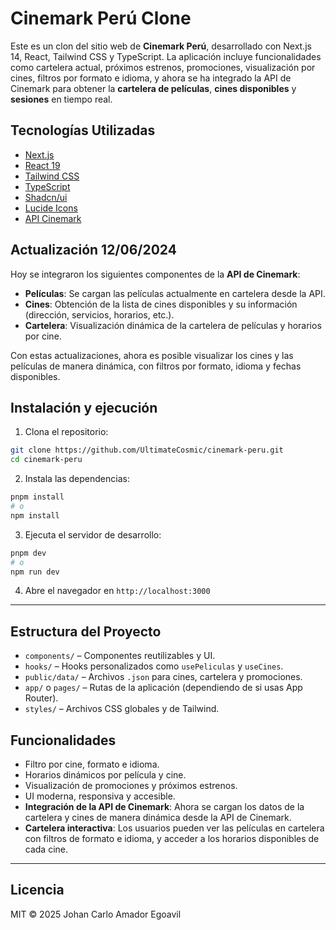 # Cinemark Perú Clone

Este es un clon del sitio web de **Cinemark Perú**, desarrollado con Next.js 14, React, Tailwind CSS y TypeScript. La aplicación incluye funcionalidades como cartelera actual, próximos estrenos, promociones, visualización por cines, filtros por formato e idioma, y ahora se ha integrado la API de Cinemark para obtener la **cartelera de películas**, **cines disponibles** y **sesiones** en tiempo real.

## Tecnologías Utilizadas

* [Next.js](https://nextjs.org/)
* [React 19](https://reactjs.org/)
* [Tailwind CSS](https://tailwindcss.com/)
* [TypeScript](https://www.typescriptlang.org/)
* [Shadcn/ui](https://ui.shadcn.com/)
* [Lucide Icons](https://lucide.dev/)
* [API Cinemark](https://api.cinemark-peru.com)

## Actualización 12/06/2024

Hoy se integraron los siguientes componentes de la **API de Cinemark**:

* **Películas**: Se cargan las películas actualmente en cartelera desde la API.
* **Cines**: Obtención de la lista de cines disponibles y su información (dirección, servicios, horarios, etc.).
* **Cartelera**: Visualización dinámica de la cartelera de películas y horarios por cine.

Con estas actualizaciones, ahora es posible visualizar los cines y las películas de manera dinámica, con filtros por formato, idioma y fechas disponibles.

## Instalación y ejecución

1. Clona el repositorio:

```bash
git clone https://github.com/UltimateCosmic/cinemark-peru.git
cd cinemark-peru
```

2. Instala las dependencias:

```bash
pnpm install
# o
npm install
```

3. Ejecuta el servidor de desarrollo:

```bash
pnpm dev
# o
npm run dev
```

4. Abre el navegador en `http://localhost:3000`

---

## Estructura del Proyecto

* `components/` – Componentes reutilizables y UI.
* `hooks/` – Hooks personalizados como `usePeliculas` y `useCines`.
* `public/data/` – Archivos `.json` para cines, cartelera y promociones.
* `app/` o `pages/` – Rutas de la aplicación (dependiendo de si usas App Router).
* `styles/` – Archivos CSS globales y de Tailwind.

## Funcionalidades

* Filtro por cine, formato e idioma.
* Horarios dinámicos por película y cine.
* Visualización de promociones y próximos estrenos.
* UI moderna, responsiva y accesible.
* **Integración de la API de Cinemark**: Ahora se cargan los datos de la cartelera y cines de manera dinámica desde la API de Cinemark.
* **Cartelera interactiva**: Los usuarios pueden ver las películas en cartelera con filtros de formato e idioma, y acceder a los horarios disponibles de cada cine.

---

## Licencia

MIT © 2025 Johan Carlo Amador Egoavil
